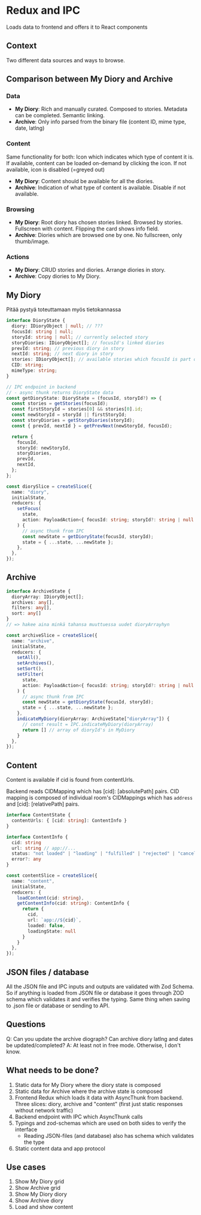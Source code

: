 # Redux and IPC

Loads data to frontend and offers it to React components

## Context

Two different data sources and ways to browse.

## Comparison between My Diory and Archive

### Data

- **My Diory**: Rich and manually curated. Composed to stories. Metadata can be completed. Semantic linking.
- **Archive**: Only info parsed from the binary file (content ID, mime type, date, latlng)

### Content

Same functionality for both: Icon which indicates which type of content it is. If available, content can be loaded on-demand by clicking the icon. If not available, icon is disabled (=greyed out)

- **My Diory**: Content should be available for all the diories.
- **Archive**: Indication of what type of content is available. Disable if not available.

### Browsing

- **My Diory**: Root diory has chosen stories linked. Browsed by stories. Fullscreen with content. Flipping the card shows info field.
- **Archive**: Diories which are browsed one by one. No fullscreen, only thumb/image.

### Actions

- **My Diory**: CRUD stories and diories. Arrange diories in story.
- **Archive**: Copy diories to My Diory.

## My Diory

Pitää pystyä toteuttamaan myös tietokannassa

```ts
interface DioryState {
  diory: IDioryObject | null; // ???
  focusId: string | null;
  storyId: string | null; // currently selected story
  storyDiories: IDioryObject[]; // focusId's linked diories
  prevId: string; // previous diory in story
  nextId: string; // next diory in story
  stories: IDioryObject[]; // available stories which focusId is part of
  CID: string;
  mimeType: string;
}

// IPC endpoint in backend
// - async thunk returns DioryState data
const getDioryState: DioryState = (focusId, storyId?) => {
  const stories = getStories(focusId);
  const firstStoryId = stories[0] && stories[0].id;
  const newStoryId = storyId || firstStoryId;
  const storyDiories = getStoryDiories(storyId);
  const { prevId, nextId } = getPrevNext(newStoryId, focusId);

  return {
    focusId,
    storyId: newStoryId,
    storyDiories,
    prevId,
    nextId,
  };
};

const diorySlice = createSlice({
  name: "diory",
  initialState,
  reducers: {
    setFocus(
      state,
      action: PayloadAction<{ focusId: string; storyId?: string | null }>
    ) {
      // async thunk from IPC
      const newState = getDioryState(focusId, storyId);
      state = { ...state, ...newState };
    },
  },
});
```

## Archive

```ts
interface ArchiveState {
  dioryArray: IDioryObject[];
  archives: any[],
  filters: any[],
  sort: any[]
}
// => hakee aina minkä tahansa muuttuessa uudet dioryArrayhyn

const archiveSlice = createSlice({
  name: "archive",
  initialState,
  reducers: {
    setAll(),
    setArchives(),
    setSort(),
    setFilter(
      state,
      action: PayloadAction<{ focusId: string; storyId?: string | null }>
    ) {
      // async thunk from IPC
      const newState = getDioryState(focusId, storyId);
      state = { ...state, ...newState };
    },
    indicateMyDiory(dioryArray: ArchiveState["dioryArray"]) {
      // const result = IPC.indicateMyDiory(dioryArray)
      return [] // array of dioryId's in MyDiory
    }
  },
});
```

## Content

Content is available if cid is found from contentUrls.

Backend reads CIDMapping which has [cid]: [absolutePath] pairs. CID mapping is composed of individual room's CIDMappings which has `address` and [cid]: [relativePath] pairs.

```ts
interface ContentState {
  contentUrls: { [cid: string]: ContentInfo }
}

interface ContentInfo {
  cid: string
  url: string // app://...
  status: "not loaded" | "loading" | "fulfilled" | "rejected" | "cancelled"
  error?: any
}

const contentSlice = createSlice({
  name: "content",
  initialState,
  reducers: {
    loadContent(cid: string),
    getContentInfo(cid: string): ContentInfo {
      return {
        cid,
        url: `app://${cid}`,
        loaded: false,
        loadingState: null
      }
    }
  },
});
```

## JSON files / database

All the JSON file and IPC inputs and outputs are validated with Zod Schema. So if anything is loaded from JSON file or database it goes through ZOD schema which validates it and verifies the typing. Same thing when saving to .json file or database or sending to API.

## Questions

Q: Can you update the archive diograph? Can archive diory latlng and dates be updated/completed?
A: At least not in free mode. Otherwise, I don't know.

## What needs to be done?

1. Static data for My Diory where the diory state is composed
2. Static data for Archive where the archive state is composed
3. Frontend Redux which loads it data with AsyncThunk from backend. Three slices: diory, archive and "content" (first just static responses without network traffic)
4. Backend endpoint with IPC which AsyncThunk calls
5. Typings and zod-schemas which are used on both sides to verify the interface
   - Reading JSON-files (and database) also has schema which validates the type
6. Static content data and app protocol

## Use cases

1. Show My Diory grid
2. Show Archive grid
3. Show My Diory diory
4. Show Archive diory
5. Load and show content
